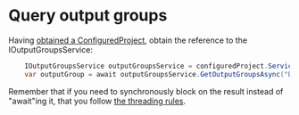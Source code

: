 Query output groups
===================

Having [obtained a ConfiguredProject](Finding_CPS_in_a_VS_project.md),
obtain the reference to the IOutputGroupsService:

```csharp
    IOutputGroupsService outputGroupsService = configuredProject.Services.OutputGroups;
    var outputGroup = await outputGroupsService.GetOutputGroupsAsync("Built");
```

Remember that if you need to synchronously block on the result
instead of "await"ing it, that you follow [the threading rules][1].

 [1]: http://blogs.msdn.com/b/andrewarnottms/archive/2014/05/07/asynchronous-and-multithreaded-programming-within-vs-using-the-joinabletaskfactory.aspx